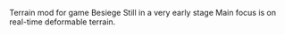 Terrain mod for game Besiege
Still in a very early stage
Main focus is on real-time deformable terrain.
